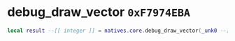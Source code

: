 # debug_draw_vector `0xF7974EBA`

```lua
local result --[[ integer ]] = natives.core.debug_draw_vector(_unk0 --[[ integer ]], _unk1 --[[ integer ]])
```